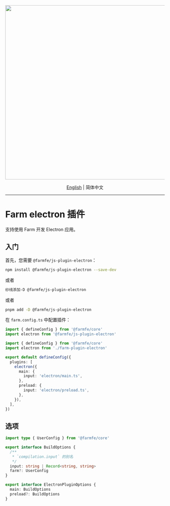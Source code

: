 <div align="center">
  <a href="https://github.com/farm-fe/farm">
  <img src="../../assets/logo.png" width="550" />
  </a>
  <p>
    <a href="./README.md">English</a> |
    <span>简体中文</span>
</div>

---

# Farm electron 插件

支持使用 Farm 开发 Electron 应用。

## 入门

首先，您需要 `@farmfe/js-plugin-electron`：

```bash
npm install @farmfe/js-plugin-electron --save-dev
```

或者

```bash
纱线添加-D @farmfe/js-plugin-electron
```

或者

```bash
pnpm add -D @farmfe/js-plugin-electron
```

在 `farm.config.ts` 中配置插件：

```ts
import { defineConfig } from '@farmfe/core'
import electron from '@farmfe/js-plugin-electron'

import { defineConfig } from '@farmfe/core'
import electron from './farm-plugin-electron'

export default defineConfig({
  plugins: [
    electron({
      main: {
        input: 'electron/main.ts',
      },
      preload: {
        input: 'electron/preload.ts',
      },
    }),
  ],
})
```

## 选项

```ts
import type { UserConfig } from '@farmfe/core'

export interface BuildOptions {
  /**
   * `compilation.input` 的别名
   */
  input: string | Record<string, string>
  farm?: UserConfig
}

export interface ElectronPluginOptions {
  main: BuildOptions
  preload?: BuildOptions
}
```
